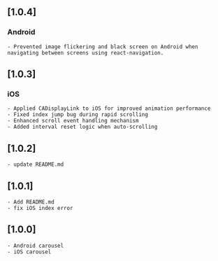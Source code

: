 ## [1.0.4]

### Android
    - Prevented image flickering and black screen on Android when navigating between screens using react-navigation.

## [1.0.3]

### iOS
    - Applied CADisplayLink to iOS for improved animation performance
    - Fixed index jump bug during rapid scrolling
    - Enhanced scroll event handling mechanism
    - Added interval reset logic when auto-scrolling

## [1.0.2]

    - update README.md

## [1.0.1]

    - Add README.md
    - fix iOS index error

## [1.0.0]

    - Android carousel 
    - iOS carousel